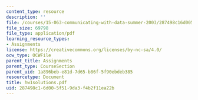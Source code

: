 ```yaml
---
content_type: resource
description: ''
file: /courses/15-063-communicating-with-data-summer-2003/287498c16d005f519da3f4b2f11ea22b_hw1solutions.pdf
file_size: 69798
file_type: application/pdf
learning_resource_types:
- Assignments
license: https://creativecommons.org/licenses/by-nc-sa/4.0/
ocw_type: OCWFile
parent_title: Assignments
parent_type: CourseSection
parent_uid: 1a896beb-e81d-7d65-b86f-5f90ebdeb385
resourcetype: Document
title: hw1solutions.pdf
uid: 287498c1-6d00-5f51-9da3-f4b2f11ea22b
---
```

